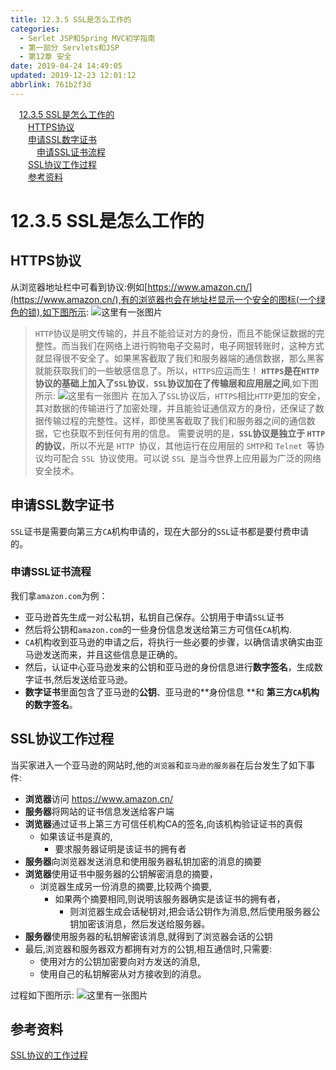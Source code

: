 ```yaml
---
title: 12.3.5 SSL是怎么工作的
categories: 
  - Serlet JSP和Spring MVC初学指南
  - 第一部分 Servlets和JSP
  - 第12章 安全
date: 2019-04-24 14:49:05
updated: 2019-12-23 12:01:12
abbrlink: 761b2f3d
---
```

<div id='my_toc'><a href="/JavaReadingNotes/761b2f3d/#12-3-5-SSL是怎么工作的" class="header_1">12.3.5 SSL是怎么工作的</a>&nbsp;<br><a href="/JavaReadingNotes/761b2f3d/#HTTPS协议" class="header_2">HTTPS协议</a>&nbsp;<br><a href="/JavaReadingNotes/761b2f3d/#申请SSL数字证书" class="header_2">申请SSL数字证书</a>&nbsp;<br><a href="/JavaReadingNotes/761b2f3d/#申请SSL证书流程" class="header_3">申请SSL证书流程</a>&nbsp;<br><a href="/JavaReadingNotes/761b2f3d/#SSL协议工作过程" class="header_2">SSL协议工作过程</a>&nbsp;<br><a href="/JavaReadingNotes/761b2f3d/#参考资料" class="header_2">参考资料</a>&nbsp;<br></div>
<style>.header_1{margin-left: 1em;}.header_2{margin-left: 2em;}.header_3{margin-left: 3em;}.header_4{margin-left: 4em;}.header_5{margin-left: 5em;}.header_6{margin-left: 6em;}</style>
<!--more-->
<script>if (navigator.platform.search('arm')==-1){document.getElementById('my_toc').style.display = 'none';}var e,p = document.getElementsByTagName('p');while (p.length>0) {e = p[0];e.parentElement.removeChild(e);}</script>

<!--end-->
# 12.3.5 SSL是怎么工作的 #
## HTTPS协议 ##
从浏览器地址栏中可看到协议:例如[https://www.amazon.cn/](https://www.amazon.cn/),有的浏览器也会在地址栏显示一个安全的图标(一个绿色的锁),如下图所示:
![这里有一张图片](https://image-1257720033.cos.ap-shanghai.myqcloud.com/blog/readbooknote/ServlerJSPAndSpring%20MVCChuXueZhiNan/Chapter12/15.png)
> `HTTP`协议是明文传输的，并且不能验证对方的身份，而且不能保证数据的完整性。而当我们在网络上进行购物电子交易时，电子网银转账时，这种方式就显得很不安全了。如果黑客截取了我们和服务器端的通信数据，那么黑客就能获取我们的一些敏感信息了。所以，`HTTPS`应运而生！
> **`HTTPS`是在`HTTP`协议的基础上加入了`SSL`协议**，**`SSL`协议加在了传输层和应用层之间**,如下图所示:
> ![这里有一张图片](https://image-1257720033.cos.ap-shanghai.myqcloud.com/blog/readbooknote/ServlerJSPAndSpring%20MVCChuXueZhiNan/Chapter12/17.png)
> 在加入了`SSL`协议后，`HTTPS`相比`HTTP`更加的安全，其对数据的传输进行了加密处理，并且能验证通信双方的身份，还保证了数据传输过程的完整性。这样，即使黑客截取了我们和服务器之间的通信数据，它也获取不到任何有用的信息。
> 需要说明的是，**`SSL`协议是独立于 `HTTP `的协议**，所以不光是 `HTTP `协议，其他运行在应用层的 `SMTP`和 `Telnet `等协议均可配合 `SSL `协议使用。可以说 `SSL `是当今世界上应用最为广泛的网络安全技术。

## 申请SSL数字证书 ##
`SSL`证书是需要向第三方`CA`机构申请的，现在大部分的`SSL`证书都是要付费申请的。
### 申请SSL证书流程 ###
我们拿`amazon.com`为例：
- 亚马逊首先生成一对公私钥，私钥自己保存。公钥用于申请`SSL`证书
- 然后将公钥和`amazon.com`的一些身份信息发送给第三方可信任`CA`机构.
- `CA`机构收到亚马逊的申请之后，将执行一些必要的步骤，以确信请求确实由亚马逊发送而来，并且这些信息是正确的。
- 然后，认证中心亚马逊发来的公钥和亚马逊的身份信息进行**数字签名**，生成数字证书,然后发送给亚马逊。
- **数字证书**里面包含了亚马逊的**公钥**、亚马逊的**身份信息 **和 **第三方`CA`机构的数字签名**。

## SSL协议工作过程 ##
当买家进入一个亚马逊的网站时,他的`浏览器`和`亚马逊的服务器`在后台发生了如下事件:
- **浏览器**访问 https://www.amazon.cn/
- **服务器**将网站的证书信息发送给客户端
- **浏览器**通过证书上第三方可信任机构CA的签名,向该机构验证证书的真假
    - 如果该证书是真的,
        - 要求服务器证明是该证书的拥有者
- **服务器**向浏览器发送消息和使用服务器私钥加密的消息的摘要
- **浏览器**使用证书中服务器的公钥解密消息的摘要，
    - 浏览器生成另一份消息的摘要,比较两个摘要,
        - 如果两个摘要相同,则说明该服务器确实是该证书的拥有者，
            - 则浏览器生成会话秘钥对,把会话公钥作为消息,然后使用服务器公钥加密该消息，然后发送给服务器。
- **服务器**使用服务器的私钥解密该消息,就得到了浏览器会话的公钥
- 最后,浏览器和服务器双方都拥有对方的公钥,相互通信时,只需要:
    - 使用对方的公钥加密要向对方发送的消息,
    - 使用自己的私钥解密从对方接收到的消息。

过程如下图所示:
![这里有一张图片](https://image-1257720033.cos.ap-shanghai.myqcloud.com/blog/readbooknote/ServlerJSPAndSpring%20MVCChuXueZhiNan/Chapter12/16.png)
## 参考资料 ##
[SSL协议的工作过程](https://blog.csdn.net/qq_36119192/article/details/84395154#t1)

